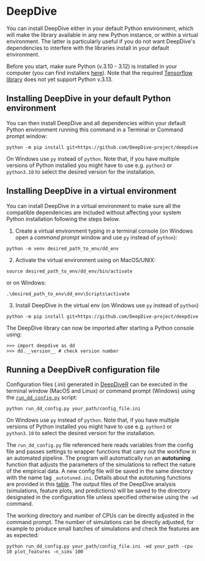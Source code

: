 # DeepDive 

You can install DeepDive either in your default Python environment, which will make the library available in any new Python instance, or within a virtual environment. The latter is particularly useful if you do not want DeepDive's dependencies to interfere with the libraries install in your default environment.

Before you start, make sure Python (v.3.10 - 3.12) is installed in your computer (you can find installers [here](https://www.python.org/downloads/)).
Note that the required [Tensorflow library](https://www.tensorflow.org) does not yet support Python v.3.13.  


## Installing DeepDive in your default Python environment 
You can then install DeepDive and all dependencies within your default Python environment running this command in a Terminal or Command prompt window:

```
python -m pip install git+https://github.com/DeepDive-project/deepdive
```

On Windows use `py` instead of `python`. Note that, if you have multiple versions of Python installed you might have to use e.g. `python3` or `python3.10` to select the desired version for the installation. 


## Installing DeepDive in a virtual environment
You can install DeepDive in a virtual environment to make sure all the compatible dependencies are included without affecting your system Python installation following the steps below.

1) Create a virtual environment typing in a terminal console (on Windows open a *command prompt* window and use `py` instead of `python`): 

```
python -m venv desired_path_to_env/dd_env
```  

2) Activate the virtual environment using on MacOS/UNIX: 

```
source desired_path_to_env/dd_env/bin/activate
```
or on Windows:

```
.\desired_path_to_env\dd_env\Scripts\activate
```  

3) Install DeepDive in the virtual env (on Windows use `py` instead of `python`) 

```
python -m pip install git+https://github.com/DeepDive-project/deepdive
```

The DeepDive library can now be imported after starting a Python console using:

```
>>> import deepdive as dd
>>> dd.__version__ # check version number
```


## Running a DeepDiveR configuration file

Configuration files (.ini) generated in [DeepDiveR](https://github.com/DeepDive-project/DeepDiveR) can be executed in the terminal window (MacOS and Linux) or command prompt (Windows) using the [`run_dd_config.py`](https://github.com/DeepDive-project/deepdive/blob/main/run_dd_config.py) script:

```
python run_dd_config.py your_path/config_file.ini
```

On Windows use `py` instead of `python`. Note that, if you have multiple versions of Python installed you might have to use e.g. `python3` or `python3.10` to select the desired version for the installation. 

The `run_dd_config.py` file referenced here reads variables from the config file and passes settings to wrapper functions that carry out the workflow in an automated pipeline. 
The program will automatically run an **autotuning** function that adjusts the parameters of the simulations to reflect the nature of the empirical data. A new config file will be saved in the same directory with the name tag `_autotuned.ini`. 
Details about the autotuning functions are provided in this [table](https://github.com/DeepDive-project/deepdive/blob/application_note/deepdive/deepdive_autotuning.md).
The output files of the DeepDive analysis (simulations, feature plots, and predictions) will be saved to the directory designated in the configuration file unless specified otherwise using the `-wd` command.

The working directory and number of CPUs can be directly adjusted in the command prompt. The number of simulations can be directly adjusted, for example to produce small batches of simulations and check the features are as expected: 

```
python run_dd_config.py your_path/config_file.ini -wd your_path -cpu 10 plot_features -n_sims 100
```



